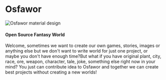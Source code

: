 # Osfawor
![Osfawor material design](Osfawor/Logo/SimpleMaterialDesign.png)
#### Open Source Fantasy World

Welcome, sometimes we want to create our own games, stories, images or anything else but we don't want to write world for just one project, or maybe you don't have enough time?But what if you have original plant, city, race, ore, weapon, character, tale, joke, something else right now in your mind? You just can contribute idea to Osfawor and together we can create best projects without creating a new worlds!
